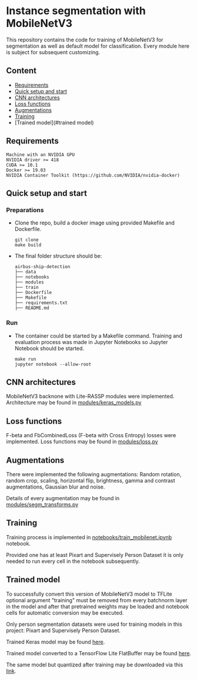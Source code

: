# Instance segmentation with MobileNetV3

This repository contains the code for training of MobileNetV3 for segmentation as well as default model for classification. Every module here is subject for subsequent customizing.
## Content
*  [Requirements](#requirements)
*  [Quick setup and start](#quickstart)
*  [CNN architectures](#cnn)
*  [Loss functions](#loss_functions)
*  [Augmentations](#augmentations)
*  [Training](#training)
*  [Trained model](#trained model)

## Requirements  <a name="requirements"/>
    Machine with an NVIDIA GPU
    NVIDIA driver >= 418
    CUDA >= 10.1
    Docker >= 19.03
    NVIDIA Container Toolkit (https://github.com/NVIDIA/nvidia-docker)
    
## Quick setup and start  <a name="quickstart"/>

### Preparations 

* Clone the repo, build a docker image using provided Makefile and Dockerfile. 

    ```
    git clone 
    make build
    ```
* The final folder structure should be:
  
    ```
    airbus-ship-detection
    ├── data
    ├── notebooks
    ├── modules
    ├── train
    ├── Dockerfile
    ├── Makefile
    ├── requirements.txt
    ├── README.md
    ```

### Run

* The container could be started by a Makefile command. Training and evaluation process was made in Jupyter Notebooks so Jupyter Notebook should be started.

    ```
    make run
    jupyter notebook --allow-root
    ```

## CNN architectures <a name="cnn"/> 

MobileNetV3 backnone with Lite-RASSP modules were implemented.
Architecture may be found in [modules/keras_models.py](modules/keras_models.py)

## Loss functions  <a name="loss_functions"/>

F-beta and FbCombinedLoss (F-beta with Cross Entropy) losses were implemented.
Loss functions may be found in [modules/loss.py](modules/loss.py)

## Augmentations <a name="augmentations"/>

There were implemented the following augmentations:
Random rotation, random crop, scaling,
 horizontal flip, brightness, gamma and contrast augmentations,
  Gaussian blur and noise.
  
Details of every augmentation may be found in [modules/segm_transforms.py](modules/segm_transforms.py)
    
## Training  <a name="training"/>
 
 Training process is implemented in [notebooks/train_mobilenet.ipynb](notebooks/train_mobilenet.ipynb) notebook.
 
 Provided one has at least Pixart and Supervisely Person Dataset it is only needed to run every cell in the notebook subsequently.
 
## Trained model  <a name="trained model"/>
 
 To successfully convert this version of MobileNetV3 model to TFLite optional argument "training" must be removed from every batchnorm layer in the model and after that pretrained weights may be loaded and notebook cells for automatic conversion may be executed.

 Only person segmentation datasets were used for training models in this project: Pixart and Supervisely Person Dataset.

 Trained Keras model may be found [here](https://my.pcloud.com/publink/show?code=XZUDrwkZBrdvwMDebrz5Q97Jue4cxXFgYys7).
 
 Trained model converted to a TensorFlow Lite FlatBuffer may be found [here](https://my.pcloud.com/publink/show?code=XZqrpLkZJixoFPoWXL0PRvHLBIGzKf1ecNKy).
 
 The same model but quantized after training may be downloaded via this [link](https://my.pcloud.com/publink/show?code=XZLcpLkZMIBz7TIOKG7gAwCxqNWGJLfpdsuy).